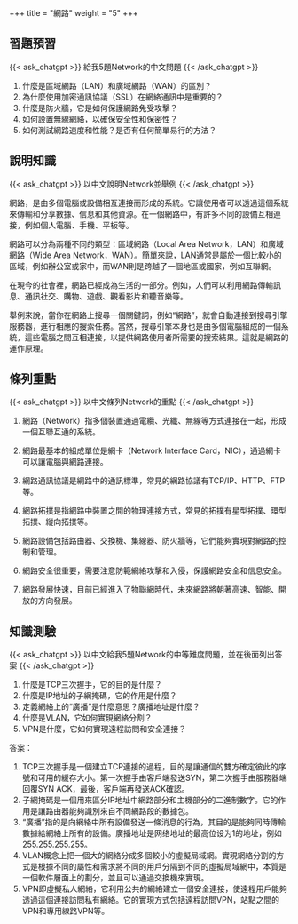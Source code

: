 +++
title = "網路"
weight = "5"
+++
## 習題預習
{{< ask_chatgpt >}}
給我5題Network的中文問題
{{< /ask_chatgpt >}}

1. 什麼是區域網路（LAN）和廣域網路（WAN）的區別？ 
2. 為什麼使用加密通訊協議（SSL）在網絡通訊中是重要的？ 
3. 什麼是防火牆，它是如何保護網路免受攻擊？ 
4. 如何設置無線網絡，以確保安全性和保密性？ 
5. 如何測試網路速度和性能？是否有任何簡單易行的方法？   

## 說明知識
{{< ask_chatgpt >}}
以中文說明Network並舉例
{{< /ask_chatgpt >}}

網路，是由多個電腦或設備相互連接而形成的系統。它讓使用者可以透過這個系統來傳輸和分享數據、信息和其他資源。在一個網路中，有許多不同的設備互相連接，例如個人電腦、手機、平板等。

網路可以分為兩種不同的類型：區域網路（Local Area Network，LAN）和廣域網路（Wide Area Network，WAN）。簡單來說，LAN通常是屬於一個比較小的區域，例如辦公室或家中，而WAN則是跨越了一個地區或國家，例如互聯網。

在現今的社會裡，網路已經成為生活的一部分。例如，人們可以利用網路傳輸訊息、通訊社交、購物、遊戲、觀看影片和聽音樂等。

舉例來說，當你在網路上搜尋一個關鍵詞，例如“網路”，就會自動連接到搜尋引擎服務器，進行相應的搜索任務。當然，搜尋引擎本身也是由多個電腦組成的一個系統，這些電腦之間互相連接，以提供網路使用者所需要的搜索結果。這就是網路的運作原理。   

## 條列重點
{{< ask_chatgpt >}}
以中文條列Network的重點
{{< /ask_chatgpt >}}

1. 網路（Network）指多個裝置通過電纜、光纖、無線等方式連接在一起，形成一個互聯互通的系統。

2. 網路最基本的組成單位是網卡（Network Interface Card，NIC），通過網卡可以讓電腦與網路連接。

3. 網路通訊協議是網路中的通訊標準，常見的網路協議有TCP/IP、HTTP、FTP等。

4. 網路拓撲是指網路中裝置之間的物理連接方式，常見的拓撲有星型拓撲、環型拓撲、縱向拓撲等。

5. 網路設備包括路由器、交換機、集線器、防火牆等，它們能夠實現對網路的控制和管理。

6. 網路安全很重要，需要注意防範網絡攻擊和入侵，保護網路安全和信息安全。

7. 網路發展快速，目前已經進入了物聯網時代，未來網路將朝著高速、智能、開放的方向發展。   

## 知識測驗
{{< ask_chatgpt >}}
以中文給我5題Network的中等難度問題，並在後面列出答案
{{< /ask_chatgpt >}}

1. 什麼是TCP三次握手，它的目的是什麼？
2. 什麼是IP地址的子網掩碼，它的作用是什麼？
3. 定義網絡上的“廣播”是什麼意思？廣播地址是什麼？
4. 什麼是VLAN，它如何實現網絡分割？
5. VPN是什麼，它如何實現遠程訪問和安全連接？

答案：
1. TCP三次握手是一個建立TCP連接的過程，目的是讓通信的雙方確定彼此的序號和可用的緩存大小。第一次握手由客戶端發送SYN，第二次握手由服務器端回覆SYN ACK，最後，客戶端再發送ACK確認。
2. 子網掩碼是一個用來區分IP地址中網路部分和主機部分的二進制數字。它的作用是讓路由器能夠識別來自不同網路段的數據包。
3. “廣播”指的是向網絡中所有設備發送一條消息的行為，其目的是能夠同時傳輸數據給網絡上所有的設備。廣播地址是网络地址的最高位设为1的地址，例如255.255.255.255。
4. VLAN概念上把一個大的網絡分成多個較小的虛擬局域網。實現網絡分割的方式是根據不同的屬性和需求將不同的用戶分隔到不同的虛擬局域網中，本質是一個軟件層面上的劃分，並且可以通過交換機來實現。
5. VPN即虛擬私人網絡，它利用公共的網絡建立一個安全連接，使遠程用戶能夠透過這個連接訪問私有網絡。它的實現方式包括遠程訪問VPN，站點之間的VPN和專用線路VPN等。   

